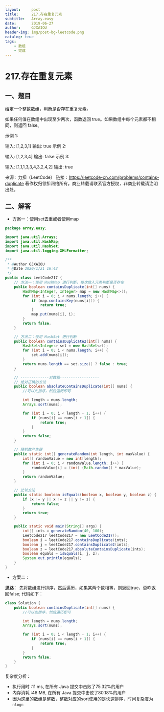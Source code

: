 ```yaml
---
layout:     post
title:      217.存在重复元素
subtitle:   Array.easy
date:       2019-06-27
author:     GJXAIOU
header-img: img/post-bg-leetcode.png
catalog: true
tags:
    - 数组
    - 完成
---
```



# 217.存在重复元素


## 一、题目

给定一个整数数组，判断是否存在重复元素。

如果任何值在数组中出现至少两次，函数返回 true。如果数组中每个元素都不相同，则返回 false。

示例 1:

输入: [1,2,3,1]
输出: true
示例 2:

输入: [1,2,3,4]
输出: false
示例 3:

输入: [1,1,1,3,3,4,3,2,4,2]
输出: true

来源：力扣（LeetCode）
链接：https://leetcode-cn.com/problems/contains-duplicate
著作权归领扣网络所有。商业转载请联系官方授权，非商业转载请注明出处。


## 二、解答

- 方案一：使用set去重或者使用map
```java
package array.easy;

import java.util.Arrays;
import java.util.HashMap;
import java.util.HashSet;
import java.util.logging.XMLFormatter;

/**
 * @Author GJXAIOU
 * @Date 2020/1/21 16:42
 */
public class LeetCode217 {
    // 方法一：使用 HashMap 进行判断，每次放入元素判断是否存在
    public boolean containsDuplicate(int[] nums) {
        HashMap<Integer, Integer> map = new HashMap<>();
        for (int i = 0; i < nums.length; i++) {
            if (map.containsKey(nums[i])) {
                return true;
            }
            map.put(nums[i], i);
        }
        return false;
    }

    // 方法二：使用 HashSet 进行判断
    public boolean containsDuplicate2(int[] nums) {
        HashSet<Integer> set = new HashSet<>();
        for (int i = 0; i < nums.length; i++) {
            set.add(nums[i]);
        }
        return nums.length == set.size() ? false : true;
    }

    // -------------对数器------------------
    // 绝对正确的方法
    public boolean absoluteContainsDuplicate(int[] nums) {
        //可以先排序，然后遍历即可

        int length = nums.length;
        Arrays.sort(nums);

        for (int i = 0; i < length - 1; i++) {
            if (nums[i] == nums[i + 1]) {
                return true;
            }
        }
        return false;
    }

    // 随机数产生器
    public static int[] generateRandom(int length, int maxValue) {
        int[] randomValue = new int[length];
        for (int i = 0; i < randomValue.length; i++) {
            randomValue[i] = (int) (Math.random() * maxValue);
        }
        return randomValue;
    }

    // 比较方法
    public static boolean isEquals(boolean x, boolean y, boolean z) {
        if (x != y || x != z || y != z) {
            return false;
        }
        return true;
    }

    public static void main(String[] args) {
        int[] ints = generateRandom(40, 100);
        LeetCode217 leetCode217 = new LeetCode217();
        boolean i = leetCode217.containsDuplicate(ints);
        boolean j = leetCode217.containsDuplicate2(ints);
        boolean z = leetCode217.absoluteContainsDuplicate(ints);
        boolean equals = isEquals(i, j, z);
        System.out.println(equals);
    }
}

```





- 方案二：

**思路**： 先将数组进行排序，然后遍历，如果某两个数相等，则返回true，否咋返回false;
代码如下：
```java
class Solution {
    public boolean containsDuplicate(int[] nums) {
        //可以先排序，然后遍历即可

        int length = nums.length;
        Arrays.sort(nums);

        for (int i = 0; i < length - 1; i++) {
            if (nums[i] == nums[i + 1]) {
                return true;
            }
        }
        return false;
    }
}
```

复杂度分析：
- 执行用时 :11 ms, 在所有 Java 提交中击败了75.32%的用户
- 内存消耗 :48 MB, 在所有 Java 提交中击败了80.18%的用户
- 因为这里的数组是整数，整数对应的sort使用的是快速排序，时间复杂度为`nlogn`

